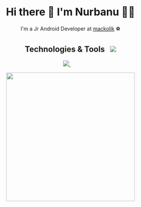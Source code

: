 <h1 align='center'>
  Hi there 👋 I'm Nurbanu 👩‍💻
</h1>

<p align='center'>
  I'm a Jr Android Developer at   <a href="https://play.google.com/store/apps/details?id=com.kokteyl.mackolik">mackolik</a> ⚽
</p>


<h2 align="center">Technologies & Tools &nbsp;
    <img src="https://skillicons.dev/icons?i=kotlin,java,androidstudio,github,git,vscode,flutter,dart,python" />
  </a>
</h2>

<p align='center'>
  
  <a href="https://www.linkedin.com/in/nurbanukahraman/">
    <img src="https://img.shields.io/badge/linkedin-%230077B5.svg?&style=for-the-badge&logo=linkedin&logoColor=white" />
  </a>&nbsp;&nbsp;
&nbsp;&nbsp;
  
</p>

<p align='center'>
  <a href="#"><img src="https://github-readme-stats.vercel.app/api/top-langs/?username=nkahraman&show_icons=true&count_private=true&theme=dark" width="350"></a>
</p>




